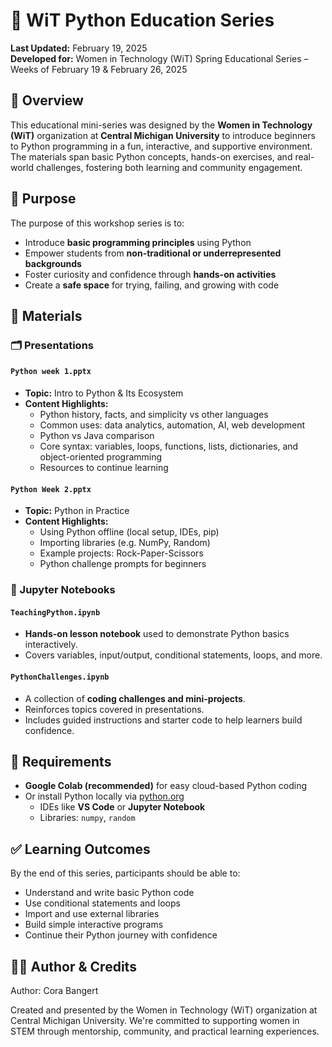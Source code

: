 # 🐍 WiT Python Education Series

**Last Updated:** February 19, 2025  
**Developed for:** Women in Technology (WiT) Spring Educational Series – Weeks of February 19 & February 26, 2025

## 📌 Overview
This educational mini-series was designed by the **Women in Technology (WiT)** organization at **Central Michigan University** to introduce beginners to Python programming in a fun, interactive, and supportive environment. The materials span basic Python concepts, hands-on exercises, and real-world challenges, fostering both learning and community engagement.

## 🎯 Purpose
The purpose of this workshop series is to:
- Introduce **basic programming principles** using Python
- Empower students from **non-traditional or underrepresented backgrounds**
- Foster curiosity and confidence through **hands-on activities**
- Create a **safe space** for trying, failing, and growing with code

## 📁 Materials

### 🗂️ Presentations
#### `Python week 1.pptx`
- **Topic:** Intro to Python & Its Ecosystem  
- **Content Highlights:**
  - Python history, facts, and simplicity vs other languages
  - Common uses: data analytics, automation, AI, web development
  - Python vs Java comparison
  - Core syntax: variables, loops, functions, lists, dictionaries, and object-oriented programming
  - Resources to continue learning

#### `Python Week 2.pptx`
- **Topic:** Python in Practice  
- **Content Highlights:**
  - Using Python offline (local setup, IDEs, pip)
  - Importing libraries (e.g. NumPy, Random)
  - Example projects: Rock-Paper-Scissors
  - Python challenge prompts for beginners

### 📓 Jupyter Notebooks
#### `TeachingPython.ipynb`
- **Hands-on lesson notebook** used to demonstrate Python basics interactively.
- Covers variables, input/output, conditional statements, loops, and more.

#### `PythonChallenges.ipynb`
- A collection of **coding challenges and mini-projects**.
- Reinforces topics covered in presentations.
- Includes guided instructions and starter code to help learners build confidence.

## 🔧 Requirements

- **Google Colab (recommended)** for easy cloud-based Python coding
- Or install Python locally via [python.org](https://www.python.org)
  - IDEs like **VS Code** or **Jupyter Notebook**
  - Libraries: `numpy`, `random`

## ✅ Learning Outcomes

By the end of this series, participants should be able to:
- Understand and write basic Python code
- Use conditional statements and loops
- Import and use external libraries
- Build simple interactive programs
- Continue their Python journey with confidence

## 🧑‍💻 Author & Credits

Author: Cora Bangert

Created and presented by the Women in Technology (WiT) organization at Central Michigan University.
We're committed to supporting women in STEM through mentorship, community, and practical learning experiences.
